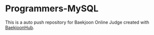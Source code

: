 # Programmers-MySQL
This is a auto push repository for Baekjoon Online Judge created with [BaekjoonHub](https://github.com/BaekjoonHub/BaekjoonHub).
